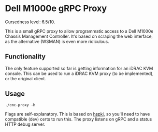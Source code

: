 Dell M1000e gRPC Proxy
======================

Cursedness level: 6.5/10.

This is a small gRPC proxy to allow programmatic access to a Dell M1000e Chassis Management Controller. It's based on scraping the web interface, as the alternative (WSMAN) is even more ridiculous.

Functionality
-------------

The only feature supported so far is getting information for an iDRAC KVM console. This can be used to run a iDRAC KVM proxy (to be implemented), or the original client.

Usage
-----

    ./cmc-proxy -h

Flags are self-explanatory. This is based on [hspki](https://code.hackerspace.pl/q3k/hspki), so you'll need to have compatible (dev) certs to run this. The proxy listens on gRPC and a status HTTP debug server.

